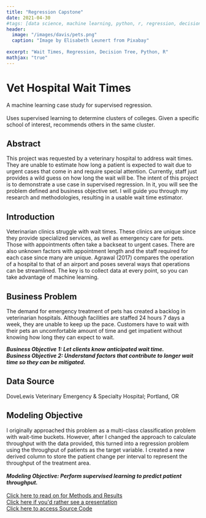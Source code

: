 ```yaml
---
title: "Regression Capstone"
date: 2021-04-30
#tags: [data science, machine learning, python, r, regression, decision tree]
header:
  image: "/images/davis/pets.png"
  caption: "Image by Elisabeth Leunert from Pixabay"
  
excerpt: "Wait Times, Regression, Decision Tree, Python, R"
mathjax: "true"
---
```


# Vet Hospital Wait Times
A machine learning case study for supervised regression.
<br>
<br>
Uses supervised learning to determine clusters of colleges. Given a specific school of interest, recommends others in the same cluster.

## Abstract
This project was requested by a veterinary hospital to address wait times. 
They are unable to estimate how long a patient is expected to wait due to urgent cases that come in and require special attention. 
Currently, staff just provides a wild guess on how long the wait will be. The intent of this project is to demonstrate a use case in supervised regression. 
In it, you will see the problem defined and business objective set. I will guide you through my research and methodologies, resulting in a usable wait time estimator.

## Introduction
Veterinarian clinics struggle with wait times.  These clinics are unique since they provide specialized services, as well as emergency care for pets.  Those with appointments often take a backseat to urgent cases.  There are also unknown factors with appointment length and the staff required for each case since many are unique.  Agrawal (2017) compares the operation of a hospital to that of an airport and poses several ways that operations can be streamlined.  The key is to collect data at every point, so you can take advantage of machine learning.

## Business Problem
The demand for emergency treatment of pets has created a backlog in veterinarian hospitals.  Although facilities are staffed 24 hours 7 days a week, they are unable to keep up the pace.  Customers have to wait with their pets an uncomfortable amount of time and get impatient without knowing how long they can expect to wait.  

***Business Objective 1: 	Let clients know anticipated wait time.***
<br>
***Business Objective 2: 	Understand factors that contribute to longer wait
time so they can be mitigated.***

## Data Source
DoveLewis Veterinary Emergency & Specialty Hospital; Portland, OR

## Modeling Objective
I originally approached this problem as a multi-class classification problem with wait-time buckets.  However, after I changed the approach to calculate throughput with the data provided, this turned into a regression problem using the throughput of patients as the target variable. I created a new derived column to store the patient change per interval to represent the throughput of the treatment area.  
<br>
***Modeling Objective: Perform supervised learning to predict patient throughput.***
<br>
<br>
<a href="https://github.com/amodavis/Vet_Hospital_Wait_Times/blob/main/Vet_Clinic_Wait_Times_Paper.pdf">Click here to read on for Methods and Results</a>
<br>
<a href="https://youtu.be/UaGqeDCei1s">Click here if you'd rather see a presentation</a>
<br>
<a href="https://github.com/amodavis/Vet_Hospital_Wait_Times">Click here to access Source Code</a>
